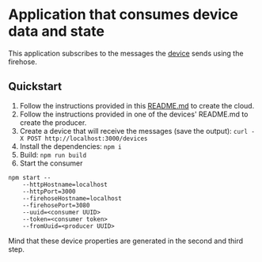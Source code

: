 # Application that consumes device data and state

This application subscribes to the messages the [device](../../common) sends using the firehose.

## Quickstart

1. Follow the instructions provided in this [README.md](../README.md) to create the cloud.
1. Follow the instructions provided in one of the devices' README.md to create the producer.
1. Create a device that will receive the messages (save the output): `curl -X POST http://localhost:3000/devices`
1. Install the dependencies: `npm i`
1. Build: `npm run build`
1. Start the consumer

```
npm start --
    --httpHostname=localhost
    --httpPort=3000
    --firehoseHostname=localhost
    --firehosePort=3080
    --uuid=<consumer UUID>
    --token=<consumer token>
    --fromUuid=<producer UUID>
```

Mind that these device properties are generated in the second and third step.
